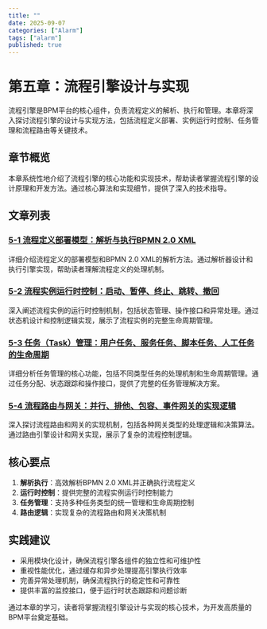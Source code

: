 ```yaml
---
title: ""
date: 2025-09-07
categories: ["Alarm"]
tags: ["alarm"]
published: true
---
```

# 第五章：流程引擎设计与实现

流程引擎是BPM平台的核心组件，负责流程定义的解析、执行和管理。本章将深入探讨流程引擎的设计与实现方法，包括流程定义部署、实例运行时控制、任务管理和流程路由等关键技术。

## 章节概览

本章系统性地介绍了流程引擎的核心功能和实现技术，帮助读者掌握流程引擎的设计原理和开发方法。通过核心算法和实现细节，提供了深入的技术指导。

## 文章列表

### [5-1 流程定义部署模型：解析与执行BPMN 2.0 XML](1-5-1-process-definition-deployment-model.md)
详细介绍流程定义的部署模型和BPMN 2.0 XML的解析方法。通过解析器设计和执行引擎实现，帮助读者理解流程定义的处理机制。

### [5-2 流程实例运行时控制：启动、暂停、终止、跳转、撤回](1-5-2-process-instance-runtime-control.md)
深入阐述流程实例的运行时控制机制，包括状态管理、操作接口和异常处理。通过状态机设计和控制逻辑实现，展示了流程实例的完整生命周期管理。

### [5-3 任务（Task）管理：用户任务、服务任务、脚本任务、人工任务的生命周期](1-5-3-task-management.md)
详细分析任务管理的核心功能，包括不同类型任务的处理机制和生命周期管理。通过任务分配、状态跟踪和操作接口，提供了完整的任务管理解决方案。

### [5-4 流程路由与网关：并行、排他、包容、事件网关的实现逻辑](1-5-4-process-routing-gateway.md)
深入探讨流程路由和网关的实现机制，包括各种网关类型的处理逻辑和决策算法。通过路由引擎设计和网关实现，展示了复杂的流程控制逻辑。

## 核心要点

1. **解析执行**：高效解析BPMN 2.0 XML并正确执行流程定义
2. **运行时控制**：提供完整的流程实例运行时控制能力
3. **任务管理**：支持多种任务类型的统一管理和生命周期控制
4. **路由逻辑**：实现复杂的流程路由和网关决策机制

## 实践建议

- 采用模块化设计，确保流程引擎各组件的独立性和可维护性
- 重视性能优化，通过缓存和异步处理提高引擎执行效率
- 完善异常处理机制，确保流程执行的稳定性和可靠性
- 提供丰富的监控接口，便于运行时状态跟踪和问题诊断

通过本章的学习，读者将掌握流程引擎设计与实现的核心技术，为开发高质量的BPM平台奠定基础。